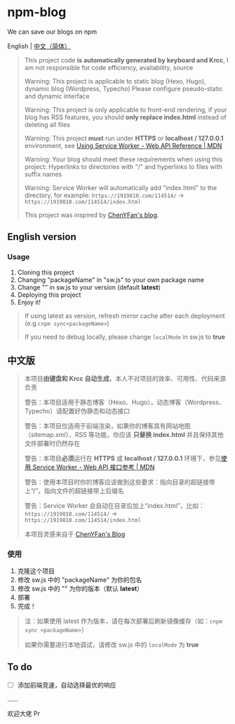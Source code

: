 # npm-blog

We can save our blogs on npm

English | [中文（简体）][1]

> This project code **is automatically generated by keyboard and Krcc**, I am not responsible for code efficiency, availability, source
>
> Warning: This project is applicable to static blog (Hexo, Hugo), dynamic blog (Wordpress, Typecho) Please configure pseudo-static and dynamic interface
>
> Warning: This project is only applicable to front-end rendering, if your blog has RSS features, you should **only replace index.html** instead of deleting all files
>
> Warning: This project **must** run under **HTTPS** or  **localhost / 127.0.0.1** environment, see [Using Service Worker - Web API Reference | MDN][3]
>
> Warning: Your blog should meet these requirements when using this project: Hyperlinks to directories with "/" and hyperlinks to files with suffix names
>
> Warning: Service Worker will automatically add "index.html" to the directory, for example: `https://1919810.com/114514/` -> `https://1919810.com/114514/index.html`
>
> This project was inspired by [ChenYFan's blog][2].

## English version

### Usage

1. Cloning this project
2. Changing "packageName" in "sw.js" to your own package name
3. Change "" in sw.js to your version (default **latest**)
4. Deploying this project
5. Enjoy it!

> If using latest as version, refresh mirror cache after each deployment (e.g.`cnpm sync<packageName>`)
>
> If you need to debug locally, please change `localMode` in sw.js to **true**

## 中文版

> 本项目**由键盘和 Krcc 自动生成**，本人不对项目的效率、可用性、代码来源负责
>
> 警告：本项目适用于静态博客（Hexo、Hugo），动态博客（Wordpress、Typecho）请配置好伪静态和动态接口
>
> 警告：本项目仅适用于前端渲染，如果你的博客具有网站地图（sitemap.xml）、RSS 等功能，你应该 **只替换 index.html** 并且保持其他文件部署时仍然存在
>
> 警告：本项目**必须**运行在 **HTTPS** 或 **localhost / 127.0.0.1** 环境下，参见[使用 Service Worker - Web API 接口参考 | MDN][3]
>
> 警告：使用本项目时你的博客应该做到这些要求：指向目录的超链接带上“/”，指向文件的超链接带上后缀名
>
> 警告：Service Worker 会自动在目录后加上“index.html”，比如：`https://1919810.com/114514/` -> `https://1919810.com/114514/index.html`
>
> 本项目灵感来自于 [ChenYFan's Blog][2]

### 使用

1. 克隆这个项目
2. 修改 sw.js 中的 "packageName" 为你的包名
3. 修改 sw.js 中的 "" 为你的版本（默认 **latest**）
4. 部署
5. 完成！

> 注：如果使用 latest 作为版本，请在每次部署后刷新镜像缓存（如：`cnpm sync <packageName>`）
>
> 如果你需要进行本地调试，请修改 sw.js 中的 `localMode` 为 **true**

## To do

- [ ] 添加前端竞速，自动选择最优的响应

 ......

欢迎大佬 Pr

[1]: <#中文版>
[2]: <https://blog.eurekac.cn/p/d3c51290.html>
[3]: <https://developer.mozilla.org/zh-CN/docs/Web/API/Service_Worker_API/Using_Service_Workers>
